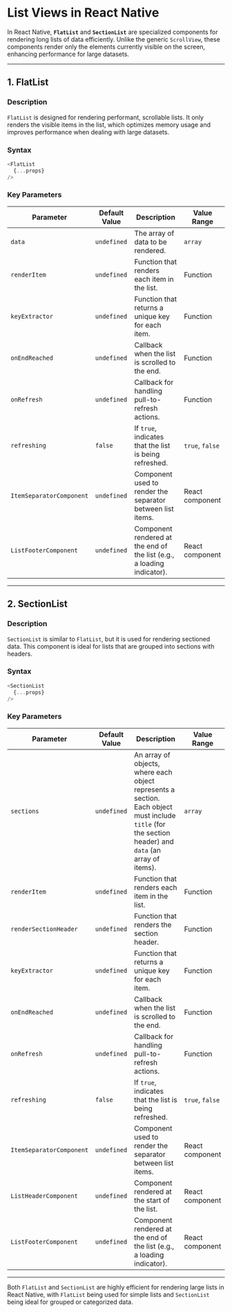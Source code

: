 # **List Views in React Native**

In React Native, **`FlatList`** and **`SectionList`** are specialized components for rendering long lists of data efficiently. Unlike the generic `ScrollView`, these components render only the elements currently visible on the screen, enhancing performance for large datasets.

---

## **1. FlatList**

### **Description**
`FlatList` is designed for rendering performant, scrollable lists. It only renders the visible items in the list, which optimizes memory usage and improves performance when dealing with large datasets.

### **Syntax**
```javascript
<FlatList
  {...props}
/>
```

### **Key Parameters**

| Parameter             | Default Value  | Description                                                                   | Value Range         |
|-----------------------|----------------|-------------------------------------------------------------------------------|---------------------|
| `data`                | `undefined`    | The array of data to be rendered.                                              | `array`             |
| `renderItem`          | `undefined`    | Function that renders each item in the list.                                  | Function            |
| `keyExtractor`        | `undefined`    | Function that returns a unique key for each item.                              | Function            |
| `onEndReached`        | `undefined`    | Callback when the list is scrolled to the end.                                | Function            |
| `onRefresh`           | `undefined`    | Callback for handling pull-to-refresh actions.                                | Function            |
| `refreshing`          | `false`        | If `true`, indicates that the list is being refreshed.                        | `true`, `false`     |
| `ItemSeparatorComponent` | `undefined`   | Component used to render the separator between list items.                    | React component     |
| `ListFooterComponent` | `undefined`    | Component rendered at the end of the list (e.g., a loading indicator).        | React component     |

---

## **2. SectionList**

### **Description**
`SectionList` is similar to `FlatList`, but it is used for rendering sectioned data. This component is ideal for lists that are grouped into sections with headers.

### **Syntax**
```javascript
<SectionList
  {...props}
/>
```

### **Key Parameters**

| Parameter             | Default Value  | Description                                                                   | Value Range         |
|-----------------------|----------------|-------------------------------------------------------------------------------|---------------------|
| `sections`            | `undefined`    | An array of objects, where each object represents a section. Each object must include `title` (for the section header) and `data` (an array of items). | `array`             |
| `renderItem`          | `undefined`    | Function that renders each item in the list.                                  | Function            |
| `renderSectionHeader` | `undefined`    | Function that renders the section header.                                     | Function            |
| `keyExtractor`        | `undefined`    | Function that returns a unique key for each item.                              | Function            |
| `onEndReached`        | `undefined`    | Callback when the list is scrolled to the end.                                | Function            |
| `onRefresh`           | `undefined`    | Callback for handling pull-to-refresh actions.                                | Function            |
| `refreshing`          | `false`        | If `true`, indicates that the list is being refreshed.                        | `true`, `false`     |
| `ItemSeparatorComponent` | `undefined`   | Component used to render the separator between list items.                    | React component     |
| `ListHeaderComponent` | `undefined`    | Component rendered at the start of the list.                                  | React component     |
| `ListFooterComponent` | `undefined`    | Component rendered at the end of the list (e.g., a loading indicator).        | React component     |

---

Both `FlatList` and `SectionList` are highly efficient for rendering large lists in React Native, with `FlatList` being used for simple lists and `SectionList` being ideal for grouped or categorized data. 